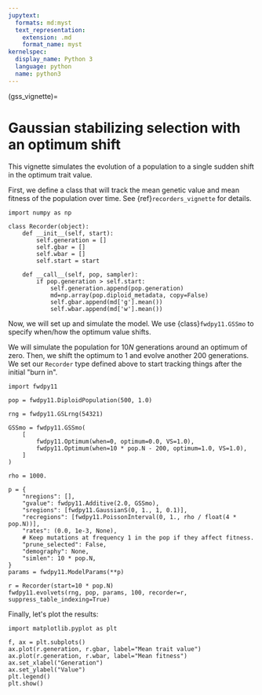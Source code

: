 ```yaml
---
jupytext:
  formats: md:myst
  text_representation:
    extension: .md
    format_name: myst
kernelspec:
  display_name: Python 3
  language: python
  name: python3
---
```


(gss_vignette)=

# Gaussian stabilizing selection with an optimum shift

This vignette simulates the evolution of a population to a single sudden shift in the optimum trait value.

First, we define a class that will track the mean genetic value and mean fitness of the population over time.
See {ref}`recorders_vignette` for details.

```{code-cell} python
import numpy as np

class Recorder(object):
    def __init__(self, start):
        self.generation = []
        self.gbar = []
        self.wbar = []
        self.start = start    
        
    def __call__(self, pop, sampler):
        if pop.generation > self.start:
            self.generation.append(pop.generation)
            md=np.array(pop.diploid_metadata, copy=False)
            self.gbar.append(md['g'].mean())
            self.wbar.append(md['w'].mean())
```

Now, we will set up and simulate the model.
We use {class}`fwdpy11.GSSmo` to specify when/how the optimum value shifts.

We will simulate the population for $10N$ generations around an optimum of zero.
Then, we shift the optimum to 1 and evolve another 200 generations.
We set our `Recorder` type defined above to start tracking things after the initial "burn in".

```{code-cell} python
import fwdpy11

pop = fwdpy11.DiploidPopulation(500, 1.0)

rng = fwdpy11.GSLrng(54321)

GSSmo = fwdpy11.GSSmo(
    [
        fwdpy11.Optimum(when=0, optimum=0.0, VS=1.0),
        fwdpy11.Optimum(when=10 * pop.N - 200, optimum=1.0, VS=1.0),
    ]
)

rho = 1000.

p = {
    "nregions": [],
    "gvalue": fwdpy11.Additive(2.0, GSSmo),
    "sregions": [fwdpy11.GaussianS(0, 1., 1, 0.1)],
    "recregions": [fwdpy11.PoissonInterval(0, 1., rho / float(4 * pop.N))],
    "rates": (0.0, 1e-3, None),
    # Keep mutations at frequency 1 in the pop if they affect fitness.
    "prune_selected": False,
    "demography": None,
    "simlen": 10 * pop.N,
}
params = fwdpy11.ModelParams(**p)

r = Recorder(start=10 * pop.N)
fwdpy11.evolvets(rng, pop, params, 100, recorder=r, suppress_table_indexing=True)
```

Finally, let's plot the results:

```{code-cell} python
import matplotlib.pyplot as plt

f, ax = plt.subplots()
ax.plot(r.generation, r.gbar, label="Mean trait value")
ax.plot(r.generation, r.wbar, label="Mean fitness")
ax.set_xlabel("Generation")
ax.set_ylabel("Value")
plt.legend()
plt.show()
```

